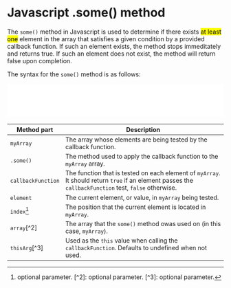 # Javascript .some() method

The `some()` method in Javascript is used to determine if there exists <mark>at least one</mark> element in the array that satisfies a given condition by a provided callback function. If such an element exists, the method stops immeditately and returns true.  If such an element does not exist, the method will return false upon completion.

The syntax for the `some()` method is as follows:

![Syntax of the Javascript some method](./images/javascript-img/some-method-syntax.svg)

| Method part | Description                                                            |
| ----------- | ---------------------------------------------------------------------- |
| `myArray`   | The array whose elements are being tested by the callback function.    |
| `.some()`   | The method used to apply the callback function to the `myArray` array. |
| `callbackFunction` | The function that is tested on each element of `myArray`. It should return `true` if an element passes the `callbackFunction` test, `false` otherwise.     |
| `element`   | The current element, or value, in `myArray` being tested.              |
| `index`[^1] | The position that the current element is located in `myArray`.         |
| `array`[^2] | The array that the `some()` method owas used on (in this case, `myArray`).|
| `thisArg`[^3] | Used as the `this` value when calling the `callbackFunction`. Defaults to undefined when not used.                                                               |
[^1]: optional parameter. [^2]: optional parameter. [^3]: optional parameter.

